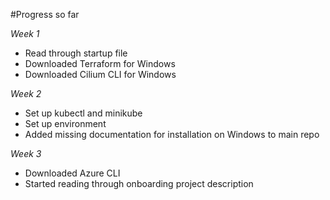 #Progress so far

*Week 1*

- Read through startup file
- Downloaded Terraform for Windows
- Downloaded Cilium CLI for Windows


*Week 2*
- Set up kubectl and minikube
- Set up environment
- Added missing documentation for installation on Windows to main repo

*Week 3*
- Downloaded Azure CLI
- Started reading through onboarding project description
